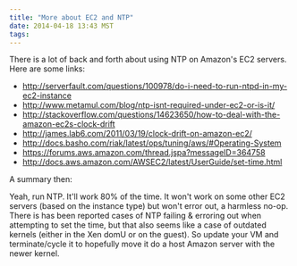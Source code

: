 ```yaml
---
title: "More about EC2 and NTP"
date: 2014-04-18 13:43 MST
tags:
---
```


There is a lot of back and forth about using NTP on Amazon's EC2 servers. Here
are some links:

* <http://serverfault.com/questions/100978/do-i-need-to-run-ntpd-in-my-ec2-instance>
* <http://www.metamul.com/blog/ntp-isnt-required-under-ec2-or-is-it/>
* <http://stackoverflow.com/questions/14623650/how-to-deal-with-the-amazon-ec2s-clock-drift>
* <http://james.lab6.com/2011/03/19/clock-drift-on-amazon-ec2/>
* <http://docs.basho.com/riak/latest/ops/tuning/aws/#Operating-System>
* <https://forums.aws.amazon.com/thread.jspa?messageID=364758>
* <http://docs.aws.amazon.com/AWSEC2/latest/UserGuide/set-time.html>

A summary then:

Yeah, run NTP. It'll work 80% of the time. It won't work on some other EC2
servers (based on the instance type) but won't error out, a harmless no-op.
There is has been reported cases of NTP failing & erroring out when attempting
to set the time, but that also seems like a case of outdated kernels (either in
the Xen domU or on the guest). So update your VM and terminate/cycle it to
hopefully move it do a host Amazon server with the newer kernel.

